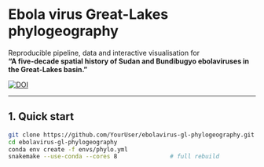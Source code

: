 # Ebola virus Great-Lakes phylogeography

Reproducible pipeline, data and interactive visualisation for  
**“A five-decade spatial history of Sudan and Bundibugyo ebolaviruses in the Great-Lakes basin.”**

[![DOI](https://zenodo.org/badge/DOI/10.5281/zenodo.XXXXXXX.svg)](https://doi.org/10.5281/zenodo.XXXXXXX)

---

## 1. Quick start

```bash
git clone https://github.com/YourUser/ebolavirus-gl-phylogeography.git
cd ebolavirus-gl-phylogeography
conda env create -f envs/phylo.yml
snakemake --use-conda --cores 8               # full rebuild
